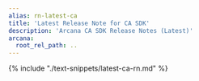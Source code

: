 ```yaml
---
alias: rn-latest-ca
title: 'Latest Release Note for CA SDK'
description: 'Arcana CA SDK Release Notes (Latest)'
arcana:
  root_rel_path: ..
---
```


{% include "./text-snippets/latest-ca-rn.md" %}